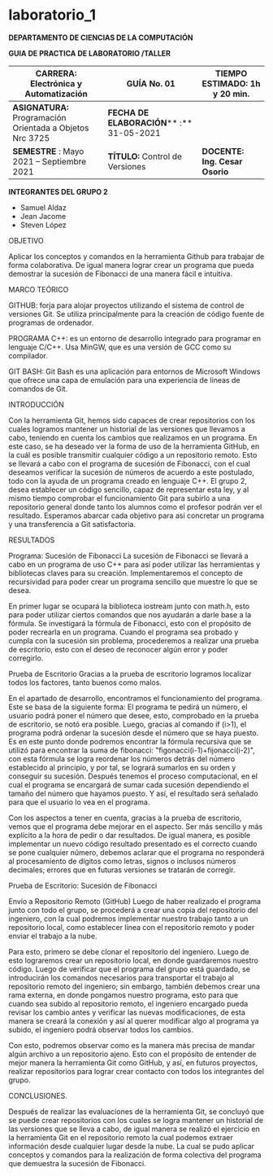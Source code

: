 # laboratorio_1
**DEPARTAMENTO DE CIENCIAS DE LA COMPUTACIÓN**

**GUIA DE PRACTICA DE LABORATORIO /TALLER**

| **CARRERA:** Electrónica y Automatización | **GUÍA** No. 01 | **TIEMPO ESTIMADO:** 1h y 20 min. |
| --- | --- | --- |
| **ASIGNATURA:** Programación Orientada a Objetos Nrc 3725 | **FECHA DE**  **ELABORACIÓN**** :** 31-05-2021
**SEMESTRE** : Mayo 2021 – Septiembre 2021 | **TÍTULO:** Control de Versiones | **DOCENTE: Ing. Cesar Osorio** |


**INTEGRANTES DEL GRUPO 2**

- Samuel Aldaz
- Jean Jacome
- Steven López

OBJETIVO

Aplicar los conceptos y comandos en la herramienta Github para trabajar de forma colaborativa. De igual manera lograr crear un programa que pueda demostrar la sucesión de Fibonacci de una manera fácil e intuitiva.

MARCO TEÓRICO

GITHUB: forja para alojar proyectos utilizando el sistema de control de versiones Git. Se utiliza principalmente para la creación de código fuente de programas de ordenador.

PROGRAMA C++: es un entorno de desarrollo integrado para programar en lenguaje C/C++. Usa MinGW, que es una versión de GCC como su compilador.

GIT BASH: Git Bash es una aplicación para entornos de Microsoft Windows que ofrece una capa de emulación para una experiencia de líneas de comandos de Git.

INTRODUCCIÓN

Con la herramienta Git, hemos sido capaces de crear repositorios con los cuales logramos mantener un historial de las versiones que llevamos a cabo, teniendo en cuenta los cambios que realizamos en un programa. En este caso, se ha deseado ver la forma de uso de la herramienta GitHub, en la cuál es posible transmitir cualquier código a un repositorio remoto. Esto se llevará a cabo con el programa de sucesión de Fibonacci, con el cual deseamos verificar la sucesión de números de acuerdo a este postulado, todo con la ayuda de un programa creado en lenguaje C++. El grupo 2, desea establecer un código sencillo, capaz de representar esta ley, y al mismo tiempo comprobar el funcionamiento Git para subirlo a una repositorio general donde tanto los alumnos como el profesor podrán ver el resultado. Esperamos abarcar cada objetivo para así concretar un programa y una transferencia a Git satisfactoria.

RESULTADOS

Programa: Sucesión de Fibonacci
La sucesión de Fibonacci se llevará a cabo en un programa de uso C++ para así poder utilizar las herramientas y bibliotecas claves para su creación. Implementaremos el concepto de recursividad para poder crear un programa sencillo que muestre lo que se desea.

En primer lugar se ocupará la biblioteca iostream junto con math.h, esto para poder utilizar ciertos comandos que nos ayudarán a darle base a la fórmula. Se investigará la fórmula de Fibonacci, esto con el propósito de poder recrearla en un programa. Cuando el programa sea probado y cumpla con la sucesión sin problema, procederemos a realizar una prueba de escritorio, esto con el deseo de reconocer algún error y poder corregirlo.

Prueba de Escritorio
Gracias a la prueba de escritorio logramos localizar todos los factores, tanto buenos como malos.

En el apartado de desarrollo, encontramos el funcionamiento del programa. Este se basa de la siguiente forma: El programa te pedirá un número, el usuario podrá poner el número que desee, esto, comprobado en la prueba de escritorio, se notó era posible. Luego, gracias al comando if (i&gt;1), el programa podrá ordenar la sucesión desde el número que se haya puesto. Es en este punto donde podremos encontrar la fórmula recursiva que se utilizó para encontrar la suma de fibonacci: "figonacci(i-1)+fijonacci(i-2)", con esta fórmula se logra reordenar los números detrás del número establecido al principio, y por tal, se logrará sumarlos en su orden y conseguir su sucesión. Después tenemos el proceso computacional, en el cual el programa se encargará de sumar cada sucesión dependiendo el tamaño del número que hayamos puesto. Y así, el resultado será señalado para que el usuario lo vea en el programa.



Con los aspectos a tener en cuenta, gracias a la prueba de escritorio, vemos que el programa debe mejorar en el aspecto. Ser más sencillo y más explícito a la hora de pedir o dar resultados. De igual manera, es posible implementar un nuevo código resultado presentado es el correcto cuando se pone cualquier número, debemos aclarar que el programa no responderá al procesamiento de dígitos como letras, signos o inclusos números decimales; errores que en futuras versiones se tratarán de corregir.

Prueba de Escritorio: Sucesión de Fibonacci

Envío a Repositorio Remoto (GitHub)
Luego de haber realizado el programa junto con todo el grupo, se procederá a crear una copia del repositorio del ingeniero, con la cual podremos implementar nuestro trabajo tanto a un repositorio local, como establecer línea con el repositorio remoto y poder enviar el trabajo a la nube.

Para esto, primero se debe clonar el repositorio del ingeniero. Luego de esto lograremos crear un repositorio local, en donde guardaremos nuestro código. Luego de verificar que el programa del grupo está guardado, se introducirán los comandos necesarios para transportar el trabajo al repositorio remoto del ingeniero; sin embargo, también debemos crear una rama externa, en donde pongamos nuestro programa, esto para que cuando sea subido al repositorio remoto, el ingeniero encargado pueda revisar los cambio antes y verificar las nuevas modificaciones, de esta manera se creará la conexión y así al querer modificar algo al programa ya subido, el ingeniero podrá observar todos los cambios.

Con esto, podremos observar como es la manera más precisa de mandar algún archivo a un repositorio ajeno. Esto con el propósito de entender de mejor manera la herramienta Git como GitHub, y así, en futuros proyectos, realizar repositorios para lograr crear contacto con todos los integrantes del grupo.

CONCLUSIONES.

Después de realizar las evaluaciones de la herramienta Git, se concluyó que se puede crear repositorios con los cuales se logra mantener un historial de las versiones que se lleva a cabo, de igual manera se realizó el ejercicio en la herramienta Git en el repositorio remoto la cual podemos extraer información desde cualquier lugar desde la nube. La cual se pudo aplicar conceptos y comandos para la realización de forma colectiva del programa que demuestra la sucesión de Fibonacci.

